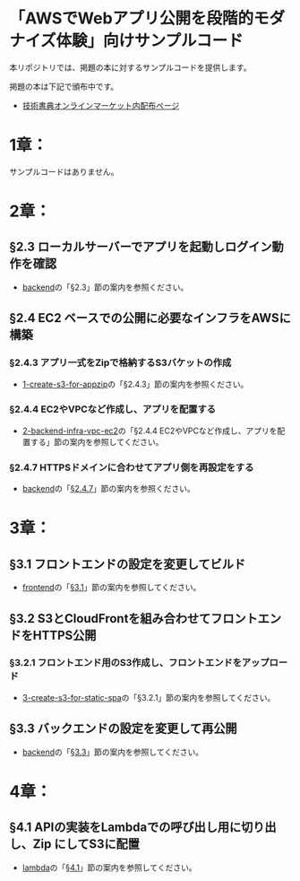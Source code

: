 # 「AWSでWebアプリ公開を段階的モダナイズ体験」向けサンプルコード

本リポジトリでは、掲題の本に対するサンプルコードを提供します。

掲題の本は下記で頒布中です。

 * [技術書典オンラインマーケット内配布ページ](https://techbookfest.org/product/2j4emmuYQ9yMhvmMHhnMY5)



# 1章：

サンプルコードはありません。



# 2章：

## §2.3 ローカルサーバーでアプリを起動しログイン動作を確認

 * [backend](./backend/README.md)の「§2.3」節の案内を参照ください。


## §2.4 EC2 ベースでの公開に必要なインフラをAWSに構築

### §2.4.3 アプリ一式をZipで格納するS3バケットの作成

* [1-create-s3-for-appzip](./infrastructure/cloudformation/1-create-s3-for-appzip/README.md)の「§2.4.3」節の案内を参照ください。

### §2.4.4 EC2やVPCなど作成し、アプリを配置する

* [2-backend-infra-vpc-ec2](./infrastructure/cloudformation/2-backend-infra-vpc-ec2/README.md)の「§2.4.4 EC2やVPCなど作成し、アプリを配置する」節の案内を参照してください。

### §2.4.7 HTTPSドメインに合わせてアプリ側を再設定をする

* [backend](./backend/README.md)の「[§2.4.7](./backend/README.md#247-httpsドメインに合わせてアプリ側を再設定をする)」節の案内を参照ください。



# 3章：

## §3.1 フロントエンドの設定を変更してビルド

* [frontend](./frontend/README.md)の「[§3.1](./frontend/README.md#31-フロントエンドの設定を変更してビルド)」節の案内を参照してください。

## §3.2 S3とCloudFrontを組み合わせてフロントエンドをHTTPS公開

### §3.2.1 フロントエンド用のS3作成し、フロントエンドをアップロード

* [3-create-s3-for-static-spa](./infrastructure/cloudformation/3-create-s3-for-static-spa/README.md)の「§3.2.1」節の案内を参照してください。

## §3.3 バックエンドの設定を変更して再公開

* [backend](./backend/README.md)の「[§3.3](./backend/README.md#33-バックエンドの設定を変更して再公開)」節の案内を参照してください。



# 4章：

## §4.1 APIの実装をLambdaでの呼び出し用に切り出し、Zip にしてS3に配置

* [lambda](./infrastructure/lambda/README.md)の「[§4.1](./infrastructure/lambda/README.md#41-apiの実装をlambdaでの呼び出し用に切り出しzip-にしてs3に配置)」節の案内を参照してください。



